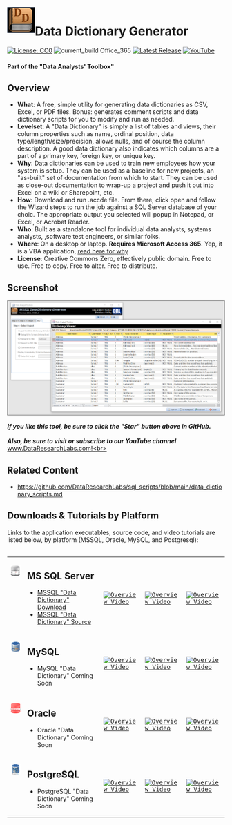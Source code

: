 <img align="left" src="https://github.com/DataResearchLabs/data_analysts_toolbox/blob/main/data_dictionary_generator/mssql/img/mssql_data_dict_gen.png" width="64px">


# Data Dictionary Generator
[![License: CC0](https://img.shields.io/badge/License-CC0-red)](LICENSE "Creative Commons Zero License by DataResearchLabs (effectively = Public Domain")
![current_build Office_365](https://img.shields.io/badge/Access_Version-Office_365-yellow)
[![Latest Release](https://img.shields.io/badge/Latest_Release-V2.0.1.44488.1-blue)](https://github.com/DataResearchLabs/data_analysts_toolbox/tree/main/text_files_end_of_line_editor/download)
[![YouTube](https://img.shields.io/badge/YouTube-DataResearchLabs-brightgreen)](http://www.DataResearchLabs.com)
#### Part of the "Data Analysts' Toolbox"




## Overview
* **What**: A free, simple utility for generating data dictionaries as CSV, Excel, or PDF files.  Bonus: generates comment scripts and data dictionary scripts for you to modify and run as needed.<br>
* **Levelset**: A "Data Dictionary" is simply a list of tables and views, their column properties such as name, ordinal position, data type/length/size/precision, allows nulls, and of course the column description. A good data dictionary also indicates which columns are a part of a primary key, foreign key, or unique key.<br>
* **Why**: Data dictionaries can be used to train new employees how your system is setup. They can be used as a baseline for new projects, an "as-built" set of documentation from which to start. They can be used as close-out documentation to wrap-up a project and push it out into Excel on a wiki or Sharepoint, etc.<br>
* **How**: Download and run .accde file.  From there, click open and follow the Wizard steps to run the job against a SQL Server database of your choic.  The appropriate output you selected will popup in Notepad, or Excel, or Acrobat Reader.<br>
* **Who**: Built as a standalone tool for individual data analysts, systems analysts, ,software test engineers, or similar folks.<br>
* **Where**: On a desktop or laptop.  **Requires Microsoft Access 365**.  Yep, it is a VBA application, [read here for why](https://github.com/DataResearchLabs/my_task_time_tracker/blob/main/src/SOURCE_CODE.md#whyMicrosoftAccess)<br>
* **License**: Creative Commons Zero, effectively public domain.  Free to use.  Free to copy.  Free to alter.  Free to distribute.<br>


## Screenshot
<kbd>
  <img src="mssql/img/screens.png" width="1123">
</kbd>


***If you like this tool, be sure to click the "Star" button above in GitHub.*** <br>
<br>
***Also, be sure to visit or subscribe to our YouTube channel*** www.DataResearchLabs.com!<br>
<br>


## Related Content
- https://github.com/DataResearchLabs/sql_scripts/blob/main/data_dictionary_scripts.md

## Downloads & Tutorials by Platform
Links to the application executables, source code, and video tutorials are listed below, by platform (MSSQL, Oracle, MySQL, and Postgresql):
<br>
<br>

<table>

<tr>
<td align="center" valign="top">
  <br>
  <img src="https://github.com/DataResearchLabs/sql_scripts/blob/main/img/db_icons/mssql_icon.png" width="96px">
</td>
<td>


## MS SQL Server
* [MSSQL "Data Dictionary" Download](https://github.com/DataResearchLabs/data_analysts_toolbox/blob/main/data_dictionary_generator/mssql/download/mssql_data_dict_gen.accde)<br>
* [MSSQL "Data Dictionary" Source](https://github.com/DataResearchLabs/data_analysts_toolbox/blob/main/data_dictionary_generator/mssql/src/mssql_data_dict_gen.accdb)<br>
</td>
<td>
<kbd>
<a href="http://www.youtube.com/watch?feature=player_embedded&v=Lh14fKxIalc" target="_blank">
  <br>
  <img src="http://img.youtube.com/vi/Lh14fKxIalc/0.jpg" alt="Overview Video" width="180" />
</a>
</kbd>
</td>
<td>
<kbd>
<a href="http://www.youtube.com/watch?feature=player_embedded&v=iykm7VPe0Pw" target="_blank">
  <br>
  <img src="http://img.youtube.com/vi/iykm7VPe0Pw/0.jpg" alt="Overview Video" width="180" />
</a>
</kbd>
</td>
<td>
<kbd>
<a href="http://www.youtube.com/watch?feature=player_embedded&v=kiVa7aJau8M" target="_blank">
  <br>
  <img src="http://img.youtube.com/vi/kiVa7aJau8M/0.jpg" alt="Overview Video" width="180" />
</a>
</kbd>
</td>
</tr>



<tr>
<td align="center" valign="top">
  <br>
  <img src="https://github.com/DataResearchLabs/sql_scripts/blob/main/img/db_icons/mysql_icon.png" width="105px">
</td>
<td>


## MySQL
* MySQL "Data Dictionary" Coming Soon<br>
</td>
<td>
<kbd>
<a href="http://www.youtube.com/watch?feature=player_embedded&v=bfpS2LTEVbYXXXX" target="_blank">
<img src="http://img.youtube.com/vi/bfpS2LTEVbYXXXX/0.jpg" alt="Overview Video" width="180" />
</a>
</kbd>
</td>
<td>
<kbd>
<a href="http://www.youtube.com/watch?feature=player_embedded&v=bfpS2LTEVbYXXXX" target="_blank">
<img src="http://img.youtube.com/vi/bfpS2LTEVbYXXXX/0.jpg" alt="Overview Video" width="180" />
</a>
</kbd>
</td>
<td>
<kbd>
<a href="http://www.youtube.com/watch?feature=player_embedded&v=bfpS2LTEVbYXXXX" target="_blank">
<img src="http://img.youtube.com/vi/bfpS2LTEVbYXXXX/0.jpg" alt="Overview Video" width="180" />
</a>
</kbd>
</td>
</tr>



<tr>
  <td align="center" valign="top">
  <br>
  <img src="https://github.com/DataResearchLabs/sql_scripts/blob/main/img/db_icons/oracle_icon.png" width="90px">
</td>
<td>
    
    
## Oracle
* Oracle "Data Dictionary" Coming Soon<br>
</td>
<td>
<kbd>
<a href="http://www.youtube.com/watch?feature=player_embedded&v=Ic5dafweq1EXXXX" target="_blank">
<img src="http://img.youtube.com/vi/Ic5dafweq1EXXXX/0.jpg" alt="Overview Video" width="180" />
</a>
</kbd>
</td>
<td>
<kbd>
<a href="http://www.youtube.com/watch?feature=player_embedded&v=Ic5dafweq1EXXXX" target="_blank">
<img src="http://img.youtube.com/vi/Ic5dafweq1EXXXX/0.jpg" alt="Overview Video" width="180" />
</a>
</kbd>
</td>
<td>
<kbd>
<a href="http://www.youtube.com/watch?feature=player_embedded&v=Ic5dafweq1EXXXX" target="_blank">
<img src="http://img.youtube.com/vi/Ic5dafweq1EXXXX/0.jpg" alt="Overview Video" width="180" />
</a>
</kbd>
</td>
</tr>


<tr>
<td align="center" valign="top">
  <br>
  <img src="https://github.com/DataResearchLabs/sql_scripts/blob/main/img/db_icons/pgsql_icon1.png" width="115px">
</td>
<td>
    
    
## PostgreSQL
* PostgreSQL "Data Dictionary" Coming Soon<br>
</td>
<td>
<kbd>
<a href="http://www.youtube.com/watch?feature=player_embedded&v=ekLK46G_r28XXXX" target="_blank">
<img src="http://img.youtube.com/vi/ekLK46G_r28XXXX/0.jpg" alt="Overview Video" width="180" />
</a>
</kbd>
</td>
<td>
<kbd>
<a href="http://www.youtube.com/watch?feature=player_embedded&v=ekLK46G_r28XXXX" target="_blank">
<img src="http://img.youtube.com/vi/ekLK46G_r28XXXX/0.jpg" alt="Overview Video" width="180" />
</a>
</kbd>
</td>
<td>
<kbd>
<a href="http://www.youtube.com/watch?feature=player_embedded&v=ekLK46G_r28XXXX" target="_blank">
<img src="http://img.youtube.com/vi/ekLK46G_r28XXXX/0.jpg" alt="Overview Video" width="180" />
</a>
</kbd>
</td>
</tr>
</table>

<br>
<br>
